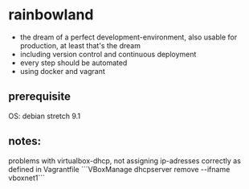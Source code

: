 # rainbowland

- the dream of a perfect development-environment, also usable for production, at least that's the dream
- including version control and continuous deployment
- every step should be automated
- using docker and vagrant

## prerequisite

OS: debian stretch 9.1

## notes:

problems with virtualbox-dhcp, not assigning ip-adresses correctly as defined in Vagrantfile
´´´VBoxManage dhcpserver remove --ifname vboxnet1```

